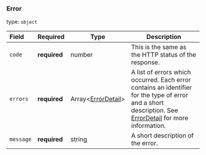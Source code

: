 <!--- This is a generated file, do not edit! -->
<!--- [START maps_http_schema_error] -->
<h3 class="schema-object" id="Error">Error</h3>

type: `object`

| Field     | Required     | Type                                                   | Description                                                                                                                                                                           |
| :-------- | ------------ | ------------------------------------------------------ | ------------------------------------------------------------------------------------------------------------------------------------------------------------------------------------- |
| `code`    | **required** | number                                                 | This is the same as the HTTP status of the response.                                                                                                                                  |
| `errors`  | **required** | Array&lt;[ErrorDetail](#ErrorDetail "ErrorDetail")&gt; | A list of errors which occurred. Each error contains an identifier for the type of error and a short description. See [ErrorDetail](#ErrorDetail "ErrorDetail") for more information. |
| `message` | **required** | string                                                 | A short description of the error.                                                                                                                                                     |

<!--- [END maps_http_schema_error] -->